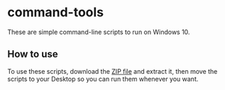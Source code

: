 # command-tools
These are simple command-line scripts to run on Windows 10.

## How to use
To use these scripts, download the [ZIP file](https://github.com/IceCruelStuff/command-tools/archive/master.zip) and extract it, then move the scripts to your Desktop so you can run them whenever you want.
